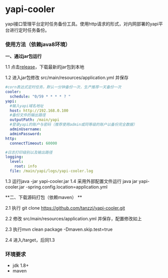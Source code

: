 # yapi-cooler
yapi接口管理平台定时任务备份工具。使用http请求的形式，对内网部署的yapi平台进行定时任务备份。

### 使用方法（依赖java8环境）

**一、通过jar包运行**

1.1 点击[release](https://github.com/tanzzj/yapi-cooler/releases "release")，下载最新的jar包到本地

1.2 进入jar包修改 src/main/resources/application.yml 并保存
```yaml
#corn表达式定时任务，默认一分钟备份一次，生产推荐一天备份一次
cooler:
  schedule: "0/59 * * * * ? "
yapi:
  #输入yapi域名地址
  host: http://192.168.0.100
  #备份文件的输出路径
  outputPath: /main/yapi
  #登录yapi的账户与密码（推荐使用admin或同等级的账户以备份完全数据）
  adminUsername:
  adminPassword:
http:
  connectTimeout: 60000

#日志打印级别以及输出路径
logging:
  level:
    root: info
  file: /main/yapi/logs/yapi-cooler.log
```
1.3 运行java -jar yapi-cooler.jar
1.4 采用外部配置文件运行 java jar yapi-cooler.jar -spring.config.location=application.yml

**二、下载源码打包（依赖maven） **

2.1 执行 git clone https://github.com/tanzzj/yapi-cooler.git

2.2 修改 src/main/resources/application.yml 并保存，配置修改如上

2.3 执行mvn clean package -Dmaven.skip.test=true

2.4 进入/target，后同1.3

### 环境要求
- jdk 1.8+
- maven




